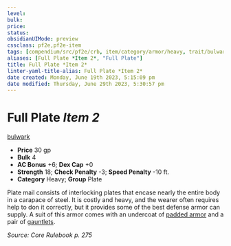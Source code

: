 ```yaml
---
level:
bulk:
price:
status:
obsidianUIMode: preview
cssclass: pf2e,pf2e-item
tags: [compendium/src/pf2e/crb, item/category/armor/heavy, trait/bulwark]
aliases: [Full Plate *Item 2*, "Full Plate"]
title: Full Plate *Item 2*
linter-yaml-title-alias: Full Plate *Item 2*
date created: Monday, June 19th 2023, 5:15:09 pm
date modified: Thursday, June 29th 2023, 5:30:57 pm
---
```


# Full Plate *Item 2*

[bulwark](rules/traits/bulwark.md)  

- **Price** 30 gp
- **Bulk** 4
- **AC Bonus** +6; **Dex Cap** +0
- **Strength** 18; **Check Penalty** -3; **Speed Penalty** -10 ft.
- **Category** Heavy; **Group** Plate

Plate mail consists of interlocking plates that encase nearly the entire body in a carapace of steel. It is costly and heavy, and the wearer often requires help to don it correctly, but it provides some of the best defense armor can supply. A suit of this armor comes with an undercoat of [padded armor](compendium/equipment/items/padded-armor.md) and a pair of [gauntlets](compendium/equipment/items/gauntlet.md).

*Source: Core Rulebook p. 275*
